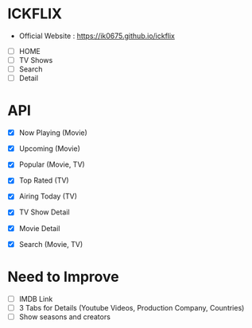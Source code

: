 # ICKFLIX

- Official Website : https://ik0675.github.io/ickflix

* [ ] HOME
* [ ] TV Shows
* [ ] Search
* [ ] Detail

# API

- [x] Now Playing (Movie)
- [x] Upcoming (Movie)
- [x] Popular (Movie, TV)
- [x] Top Rated (TV)
- [x] Airing Today (TV)

- [x] TV Show Detail
- [x] Movie Detail

- [x] Search (Movie, TV)

# Need to Improve

- [ ] IMDB Link
- [ ] 3 Tabs for Details (Youtube Videos, Production Company, Countries)
- [ ] Show seasons and creators
